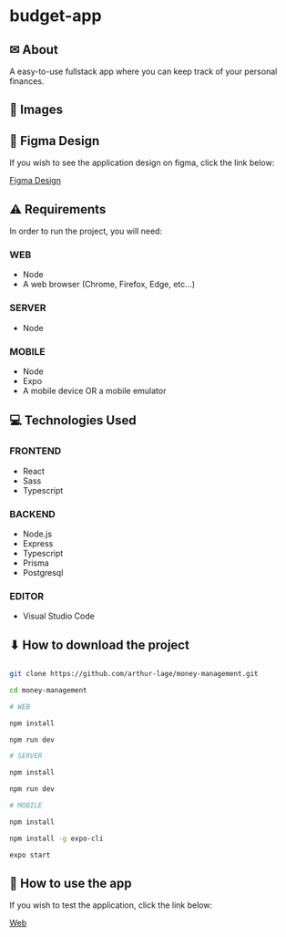 # budget-app

## ✉ About

A easy-to-use fullstack app where you can keep track of your personal finances.

## 🌆 Images



## 🎨 Figma Design

If you wish to see the application design on figma, click the link below:

[Figma Design](https://www.figma.com/file/9RultGXpHEp3qEIPg4dRmW/Budget-App)

## ⚠ Requirements

In order to run the project, you will need:

### WEB

- Node
- A web browser (Chrome, Firefox, Edge, etc...)

### SERVER

- Node

### MOBILE

- Node
- Expo
- A mobile device OR a mobile emulator

## 💻 Technologies Used

### FRONTEND

- React
- Sass
- Typescript

### BACKEND

- Node.js
- Express
- Typescript
- Prisma
- Postgresql

### EDITOR

- Visual Studio Code

## ⬇ How to download the project

```bash

git clone https://github.com/arthur-lage/money-management.git

cd money-management

# WEB

npm install

npm run dev

# SERVER

npm install

npm run dev

# MOBILE

npm install

npm install -g expo-cli

expo start

```

## 🔗 How to use the app

If you wish to test the application, click the link below:

[Web](https://money-management-al.vercel.com)
